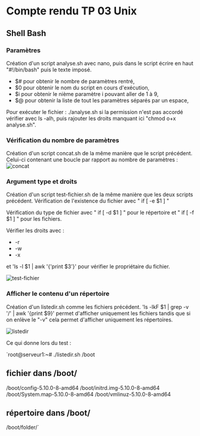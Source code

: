 # Compte rendu TP 03 Unix

## Shell Bash

### Paramètres

Création d'un script analyse.sh avec nano,  puis dans le script écrire en haut "#!/bin/bash" puis le texte imposé. 
- $# pour obtenir le nombre de paramètres rentré,
- $0 pour obtenir le nom du script en cours d'exécution,
- $i pour obtenir le nième paramètre i pouvant aller de 1 à 9,
- $@ pour obtenir la liste de tout les paramètres séparés par un espace,

Pour exécuter le fichier : ./analyse.sh si la permission n'est pas accordé vérifier avec ls -alh, puis rajouter les droits manquant ici "chmod o+x analyse.sh".

### Vérification du nombre de paramètres

Création d'un script concat.sh de la même manière que le script précédent. Celui-ci contenant une boucle par rapport au nombre de paramètres : 
![concat](https://user-images.githubusercontent.com/90272616/136800554-f0a379f8-7d09-40cb-a780-c86ef757976a.PNG)

### Argument type et droits

Création d'un script test-fichier.sh de la même manière que les deux scripts précédent. 
Vérification de l'existence du fichier avec " if [ -e $1 ] "

Vérification du type de fichier avec " if [ -d $1 ] " pour le répertoire et " if [ -f $1 ] " pour les fichiers.

Vérifier les droits avec : 
- -r
- -w
- -x

et 'ls -l $1 | awk '{'print $3'}' pour vérifier le propriétaire du fichier.

![test-fichier](https://user-images.githubusercontent.com/90272616/137493312-970e167b-1b3e-46bf-a95e-20d0e9fc24b9.PNG)

### Afficher le contenu d'un répertoire

Création d'un listedir.sh comme les fichiers précédent.
'ls -lkF $1 | grep -v '/' | awk '{print $9}' permet d'afficher uniquement les fichiers tandis que si on enlève le "-v" cela
permet d'afficher uniquement les répertoires. 

![listedir](https://user-images.githubusercontent.com/90272616/137497113-8d61e047-c54c-4ec4-b21c-b85f68f0386f.PNG)

Ce qui donne lors du test : 

`root@serveur1:~# ./listedir.sh /boot
## fichier dans /boot/
/boot/config-5.10.0-8-amd64
/boot/initrd.img-5.10.0-8-amd64
/boot/System.map-5.10.0-8-amd64
/boot/vmlinuz-5.10.0-8-amd64
## répertoire dans /boot/
/boot/folder/`




